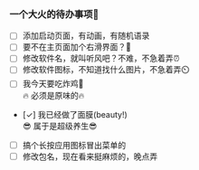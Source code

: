 ### 一个大火的待办事项🚀  
- [ ] 添加启动页面，有动画，有随机语录
- [ ] 要不在主页面加个右滑界面？🤔
- [ ] 修改软件名，就叫听风吧？不难，不急着弄⏰
- [ ] 修改软件图标，不知道找什么图片，不急着弄⏲️
- [ ] 我今天要吃炸鸡🍗  
    🔥 必须是原味的🔥  
- [✓] 我已经做了面膜(beauty!)  
    😎 属于是超级养生😎
- [ ] 搞个长按应用图标冒出菜单的
- [ ] 修改包名，现在看来挺麻烦的，晚点弄
